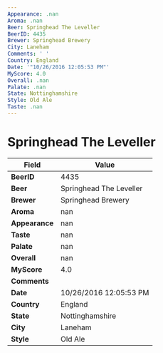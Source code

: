 ```yaml
---
Appearance: .nan
Aroma: .nan
Beer: Springhead The Leveller
BeerID: 4435
Brewer: Springhead Brewery
City: Laneham
Comments: ' '
Country: England
Date: '"10/26/2016 12:05:53 PM"'
MyScore: 4.0
Overall: .nan
Palate: .nan
State: Nottinghamshire
Style: Old Ale
Taste: .nan
---
```


# Springhead The Leveller

| Field         | Value |
|---------------|-------|
| **BeerID** | 4435 |
| **Beer** | Springhead The Leveller |
| **Brewer** | Springhead Brewery |
| **Aroma** | nan |
| **Appearance** | nan |
| **Taste** | nan |
| **Palate** | nan |
| **Overall** | nan |
| **MyScore** | 4.0 |
| **Comments** |   |
| **Date** | 10/26/2016 12:05:53 PM |
| **Country** | England |
| **State** | Nottinghamshire |
| **City** | Laneham |
| **Style** | Old Ale |
